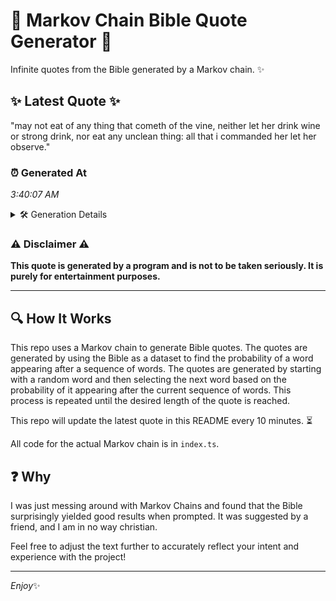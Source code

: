 # 📖 Markov Chain Bible Quote Generator 📖

Infinite quotes from the Bible generated by a Markov chain. ✨

## ✨ Latest Quote ✨
"may not eat of any thing that cometh of the vine, neither let her drink wine or strong drink, nor eat any unclean thing: all that i commanded her let her observe."

### ⏰ Generated At
*3:40:07 AM*

<details>
    <summary>🛠️ Generation Details</summary>
    <p>
        <strong>🌱 Seed:</strong> may<br>
        <strong>🔄 Iterations:</strong> 31<br>
        <strong>📜 Context History:</strong><br>[ may ]: not<br>[ may, not ]: eat<br>[ may, not, eat ]: of<br>[ may, not, eat, of ]: any<br>[ may, not, eat, of, any ]: thing<br>[ may, not, eat, of, any, thing ]: that<br>[ not, eat, of, any, thing, that ]: cometh<br>[ eat, of, any, thing, that, cometh ]: of<br>[ of, any, thing, that, cometh, of ]: the<br>[ any, thing, that, cometh, of, the ]: vine,<br>[ thing, that, cometh, of, the, vine, ]: neither<br>[ that, cometh, of, the, vine,, neither ]: let<br>[ cometh, of, the, vine,, neither, let ]: her<br>[ of, the, vine,, neither, let, her ]: drink<br>[ the, vine,, neither, let, her, drink ]: wine<br>[ vine,, neither, let, her, drink, wine ]: or<br>[ neither, let, her, drink, wine, or ]: strong<br>[ let, her, drink, wine, or, strong ]: drink,<br>[ her, drink, wine, or, strong, drink, ]: nor<br>[ drink, wine, or, strong, drink,, nor ]: eat<br>[ wine, or, strong, drink,, nor, eat ]: any<br>[ or, strong, drink,, nor, eat, any ]: unclean<br>[ strong, drink,, nor, eat, any, unclean ]: thing:<br>[ drink,, nor, eat, any, unclean, thing: ]: all<br>[ nor, eat, any, unclean, thing:, all ]: that<br>[ eat, any, unclean, thing:, all, that ]: i<br>[ any, unclean, thing:, all, that, i ]: commanded<br>[ unclean, thing:, all, that, i, commanded ]: her<br>[ thing:, all, that, i, commanded, her ]: let<br>[ all, that, i, commanded, her, let ]: her<br>[ that, i, commanded, her, let, her ]: observe.<br>
    </p>
</details>

### ⚠️ Disclaimer ⚠️
**This quote is generated by a program and is not to be taken seriously. It is purely for entertainment purposes.**

---

## 🔍 How It Works

This repo uses a Markov chain to generate Bible quotes. The quotes are generated by using the Bible as a dataset to find the probability of a word appearing after a sequence of words. The quotes are generated by starting with a random word and then selecting the next word based on the probability of it appearing after the current sequence of words. This process is repeated until the desired length of the quote is reached.

This repo will update the latest quote in this README every 10 minutes. ⏳

All code for the actual Markov chain is in `index.ts`.

## ❓ Why

I was just messing around with Markov Chains and found that the Bible surprisingly yielded good results when prompted. 
It was suggested by a friend, and I am in no way christian.

Feel free to adjust the text further to accurately reflect your intent and experience with the project!

---

*Enjoy*✨
